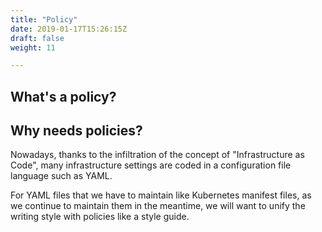 ```yaml
---
title: "Policy"
date: 2019-01-17T15:26:15Z
draft: false
weight: 11

---
```


## What's a policy?

## Why needs policies?

Nowadays, thanks to the infiltration of the concept of "Infrastructure as Code", many infrastructure settings are coded in a configuration file language such as YAML.

For YAML files that we have to maintain like Kubernetes manifest files, as we continue to maintain them in the meantime, we will want to unify the writing style with policies like a style guide.
